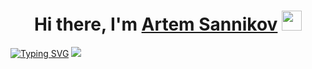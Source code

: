 <h1 align="center">Hi there, I'm <a href="https://vk.com/artem_sann" target="_blank">Artem Sannikov</a> 
<img src="https://github.com/blackcater/blackcater/raw/main/images/Hi.gif" height="32"/></h1>

[![Typing SVG](https://readme-typing-svg.herokuapp.com?font=Fira+Code&size=21&duration=4000&pause=3000&color=0A4F79&background=FCBE3300&center=true&width=700&height=70&lines=Embedded+developer%2C+Robotic+engineer%2C+BMSTU+student)](https://git.io/typing-svg)
![](https://komarev.com/ghpvc/?username=your-github-username)
<!--
**artem-sann/artem-sann** is a ✨ _special_ ✨ repository because its `README.md` (this file) appears on your GitHub profile.

Here are some ideas to get you started:

- 🔭 I’m currently working on ...
- 🌱 I’m currently learning ...
- 👯 I’m looking to collaborate on ...
- 🤔 I’m looking for help with ...
- 💬 Ask me about ...
- 📫 How to reach me: ...
- 😄 Pronouns: ...
- ⚡ Fun fact: ...
-->
